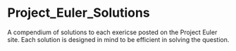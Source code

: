 # Project_Euler_Solutions

A compendium of solutions to each exericse posted on the Project Euler site. Each solution is designed in mind to be efficient in solving the question.
